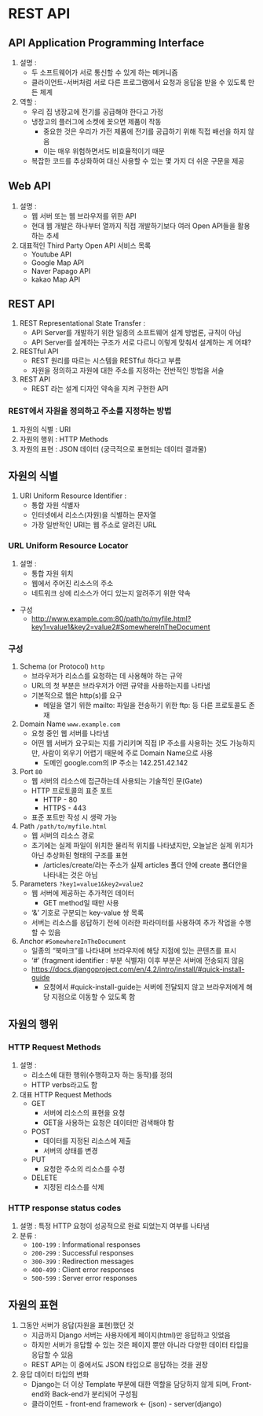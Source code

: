 # REST API

## API Application Programming Interface

1. 설명 :
    - 두 소프트웨어가 서로 통신할 수 있게 하는 메커니즘
    - 클라이언트-서버처럼 서로 다른 프로그램에서 요청과 응답을 받을 수 있도록 만든 체계
2. 역할 :
    - 우리 집 냉장고에 전기를 공급해야 한다고 가정
    - 냉장고의 플러그에 소켓에 꽂으면 제품이 작동
        - 중요한 것은 우리가 가전 제품에 전기를 공급하기 위해 직접 배선을 하지 않음
        - 이는 매우 위험하면서도 비효율적이기 때문
    - 복잡한 코드를 추상화하여 대신 사용할 수 있는 몇 가지 더 쉬운 구문을 제공

## Web API

1. 설명 :
    - 웹 서버 또는 웹 브라우저를 위한 API
    - 현대 웹 개발은 하나부터 열까지 직접 개발하기보다 여러 Open API들을 활용하는 추세
2. 대표적인 Third Party Open API 서비스 목록
    - Youtube API
    - Google Map API
    - Naver Papago API
    - kakao Map API

## REST API

1. REST Representational State Transfer :
    - API Server를 개발하기 위한 일종의 소프트웨어 설계 방법론, 규칙이 아님
    - API Server를 설계하는 구조가 서로 다르니 이렇게 맞춰서 설계하는 게 어때?
2. RESTful API
    - REST 원리를 따르는 시스템을 RESTful 하다고 부름
    - 자원을 정의하고 자원에 대한 주소를 지정하는 전반적인 방법을 서술
3. REST API
    - REST 라는 설계 디자인 약속을 지켜 구현한 API

### REST에서 자원을 정의하고 주소를 지정하는 방법

1. 자원의 식별 : URI
2. 자원의 행위 : HTTP Methods
3. 자원의 표현 : JSON 데이터 (궁극적으로 표현되는 데이터 결과물)

## 자원의 식별

1. URI Uniform Resource Identifier :
    - 통합 자원 식별자
    - 인터넷에서 리소스(자원)을 식별하는 문자열
    - 가장 일반적인 URI는 웹 주소로 알려진 URL

### URL Uniform Resource Locator

1. 설명 :
    - 통합 자원 위치
    - 웹에서 주어진 리소스의 주소
    - 네트워크 상에 리소스가 어디 있는지 알려주기 위한 약속
- 구성
    - http://www.example.com:80/path/to/myfile.html?key1=value1&key2=value2#SomewhereInTheDocument

### 구성

1. Schema (or Protocol) `http`
    - 브라우저가 리소스를 요청하는 데 사용해야 하는 규약
    - URL의 첫 부분은 브라우저가 어떤 규약을 사용하는지를 나타냄
    - 기본적으로 웹은 http(s)를 요구
        - 메일을 열기 위한 mailto: 파일을 전송하기 위한 ftp: 등 다른 프로토콜도 존재
2. Domain Name `www.example.com`
    - 요청 중인 웹 서버를 나타냄
    - 어떤 웹 서버가 요구되는 지를 가리키며 직접 IP 주소를 사용하는 것도 가능하지만, 사람이 외우기 어렵기 때문에 주로 Domain Name으로 사용
        - 도메인 google.com의 IP 주소는 142.251.42.142
3. Port `80`
    - 웹 서버의 리소스에 접근하는데 사용되는 기술적인 문(Gate)
    - HTTP 프로토콜의 표준 포트
        - HTTP - 80
        - HTTPS - 443
    - 표준 포트만 작성 시 생략 가능
4. Path `/path/to/myfile.html`
    - 웹 서버의 리소스 경로
    - 초기에는 실제 파일이 위치한 물리적 위치를 나타냈지만, 오늘날은 실제 위치가 아닌 추상화된 형태의 구조를 표현
        - /articles/create/라는 주소가 실제 articles 폴더 안에 create 폴더안을 나타내는 것은 아님
5. Parameters `?key1=value1&key2=value2`
    - 웹 서버에 제공하는 추가적인 데이터
        - GET method일 때만 사용
    - ‘&’ 기호로 구분되는 key-value 쌍 목록
    - 서버는 리소스를 응답하기 전에 이러한 파라미터를 사용하여 추가 작업을 수행할 수 있음
6. Anchor `#SomewhereInTheDocument`
    - 일종의 “북마크”를 나타내며 브라우저에 해당 지점에 있는 콘텐츠를 표시
    - ‘#’ (fragment identifier : 부분 식별자)  이후 부분은 서버에 전송되지 않음
    - https://docs.djangoproject.com/en/4.2/intro/install/#quick-install-guide
        - 요청에서 #quick-install-guide는 서버에 전달되지 않고 브라우저에게 해당 지점으로 이동할 수 있도록 함

## 자원의 행위

### HTTP Request Methods

1. 설명 :
    - 리소스에 대한 행위(수행하고자 하는 동작)를 정의
    - HTTP verbs라고도 함
2. 대표 HTTP Request Methods
    - GET
        - 서버에 리소스의 표현을 요청
        - GET을 사용하는 요청은 데이터만 검색해야 함
    - POST
        - 데이터를 지정된 리소스에 제출
        - 서버의 상태를 변경
    - PUT
        - 요청한 주소의 리소스를 수정
    - DELETE
        - 지정된 리소스를 삭제

### HTTP response status codes

1. 설명 : 특정 HTTP 요청이 성공적으로 완료 되었는지 여부를 나타냄
2. 분류 :
    - `100-199` : Informational responses
    - `200-299` : Successful responses
    - `300-399` : Redirection messages
    - `400-499` : Client error responses
    - `500-599` : Server error responses

## 자원의 표현

1. 그동안 서버가 응답(자원을 표현)했던 것
    - 지금까지 Django 서버는 사용자에게 페이지(html)만 응답하고 잇었음
    - 하지만 서버가 응답할 수 있는 것은 페이지 뿐만 아니라 다양한 데이터 타입을 응답할 수 있음
    - REST API는 이 중에서도 JSON 타입으로 응답하는 것을 권장
2. 응답 데이터 타입의 변화
    - Django는 더 이상 Template 부분에 대한 역할을 담당하지 않게 되며, Front-end와 Back-end가 분리되어 구성됨
    - 클라이언트 - front-end framework ← (json) - server(django)